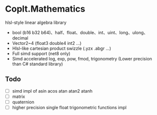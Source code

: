 # Coplt.Mathematics

hlsl-style linear algebra library

- bool (b16 b32 b64)、half、float、double、int、uint、long、ulong、decimal
- Vector2~4 (float3 double4 int2 ...)
- Hlsl-like cartesian product swizzle (.yzx .abgr ...)
- Full simd support (net8 only)
- Simd accelerated log, exp, pow, fmod, trigonometry (Lower precision than C# standard library)

## Todo
- [ ] simd impl of asin acos atan atan2 atanh
- [ ] matrix
- [ ] quaternion
- [ ] higher precision single float trigonometric functions impl
